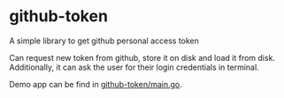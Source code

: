 # github-token

A simple library to get github personal access token

Can request new token from github, store it on disk and load it from disk.
Additionally, it can ask the user for their login credentials in terminal.


Demo app can be find in [github-token/main.go](./github-token/main.go).
